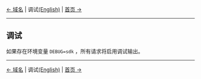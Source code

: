 [← 域名](Host-CN.md) | 调试[(English)](Debug-EN.md) | [首页 →](../README-CN.md)
***

## 调试
如果存在环境变量 `DEBUG=sdk` ，所有请求将启用调试输出。

***
[← 域名](Host-CN.md) | 调试[(English)](Debug-EN.md) | [首页 →](../README-CN.md)
